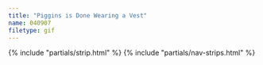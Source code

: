 ```yaml
---
title: "Piggins is Done Wearing a Vest"
name: 040907
filetype: gif
---
```


{% include "partials/strip.html" %}
{% include "partials/nav-strips.html" %}